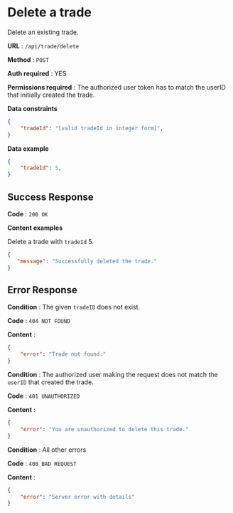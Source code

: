 # Delete a trade

Delete an existing trade.

**URL** : `/api/trade/delete`

**Method** : `POST`

**Auth required** : YES

**Permissions required** : The authorized user token has to match the userID that initially created the trade.

**Data constraints**

```json
{
    "tradeId": "[valid tradeId in integer form]",
}
```

**Data example**

```json
{
    "tradeId": 5,
}
```

## Success Response

**Code** : `200 OK`

**Content examples**

Delete a trade with `tradeId` 5.

```json
{
   "message": "Successfully deleted the trade."
}
```

## Error Response

**Condition** : The given `tradeID` does not exist.

**Code** : `404 NOT FOUND`

**Content** :

```json
{
    "error": "Trade not found."
}
```

**Condition** : The authorized user making the request does not match the `userID` that created the trade.

**Code** : `401 UNAUTHORIZED`

**Content** :

```json
{
    "error": "You are unauthorized to delete this trade."
}
```

**Condition** : All other errors

**Code** : `400 BAD REQUEST`

**Content** :

```json
{
    "error": "Server error with details"
}
```